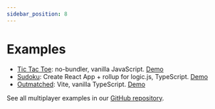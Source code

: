 ```yaml
---
sidebar_position: 8
---
```


# Examples

- [Tic Tac Toe](https://github.com/rune/rune-games-sdk/tree/staging/multiplayer/examples/tic-tac-toe): no-bundler, vanilla JavaScript. [Demo](/examples/tic-tac-toe)
- [Sudoku](https://github.com/rune/rune-games-sdk/tree/staging/multiplayer/examples/sudoku): Create React App + rollup for logic.js, TypeScript. [Demo](/examples/sudoku)
- [Outmatched](https://github.com/rune/rune-games-sdk/tree/staging/multiplayer/examples/outmatched): Vite, vanilla TypeScript. [Demo](/examples/outmatched)

See all multiplayer examples in our [GitHub repository](https://github.com/rune/rune-games-sdk/tree/staging/multiplayer/examples/).
